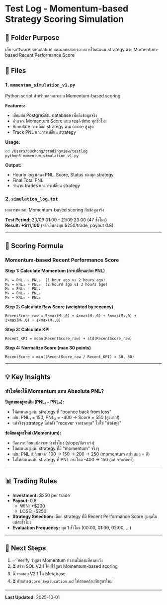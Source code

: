# Test Log - Momentum-based Strategy Scoring Simulation

## 📁 Folder Purpose
เก็บ software simulation และผลทดสอบระบบการให้คะแนน strategy ด้วย Momentum-based Recent Performance Score

## 📄 Files

### 1. `momentum_simulation_v1.py`
Python script สำหรับทดสอบระบบ Momentum-based scoring

**Features:**
- เชื่อมต่อ PostgreSQL database เพื่อดึงข้อมูลจริง
- คำนวณ Momentum Score แบบ real-time ทุกชั่วโมง
- Simulate การเลือก strategy ตาม score สูงสุด
- Track PNL และการเปลี่ยน strategy

**Usage:**
```bash
cd /Users/puchong/tradingview/testlog
python3 momentum_simulation_v1.py
```

**Output:**
- Hourly log แสดง PNL, Score, Status ของทุก strategy
- Final Total PNL
- จำนวน trades และการเปลี่ยน strategy

### 2. `simulation_log.txt`
ผลการทดสอบ Momentum-based scoring กับข้อมูลจริง

**Test Period:** 20/09 01:00 - 21/09 23:00 (47 ชั่วโมง)  
**Result:** **+$11,100** (จากเงินลงทุน $250/trade, payout 0.8)

---

## 🧮 Scoring Formula

### Momentum-based Recent Performance Score

**Step 1: Calculate Momentum (การเปลี่ยนแปลง PNL)**
```
M₁ = PNL₁ - PNL₂  (1 hour ago vs 2 hours ago)
M₂ = PNL₂ - PNL₃  (2 hours ago vs 3 hours ago)
M₃ = PNL₃ - PNL₄
M₄ = PNL₄ - PNL₅
M₅ = PNL₅ - PNL₆
```

**Step 2: Calculate Raw Score (weighted by recency)**
```
RecentScore_raw = 5×max(M₁,0) + 4×max(M₂,0) + 3×max(M₃,0) + 2×max(M₄,0) + 1×max(M₅,0)
```

**Step 3: Calculate KPI**
```
Recent_KPI = mean(RecentScore_raw) + std(RecentScore_raw)
```

**Step 4: Normalize Score (max 30 points)**
```
RecentScore = min((RecentScore_raw / Recent_KPI) × 30, 30)
```

---

## 💡 Key Insights

### ทำไมต้องใช้ Momentum แทน Absolute PNL?

**ปัญหาของสูตรเดิม (PNL₁ - PNL₂):**
- ให้คะแนนสูงกับ strategy ที่ "bounce back from loss"
- เช่น: PNL₁ = 150, PNL₂ = -400 → Score = 550 (สูงมาก!)
- แต่จริงๆ strategy นี้กำลัง "recover จากขาดทุน" ไม่ใช่ "กำลังพุ่ง"

**ข้อดีของสูตรใหม่ (Momentum):**
- วัดการเปลี่ยนแปลงระหว่างชั่วโมง (slope/อัตราเร่ง)
- ให้คะแนนสูงกับ strategy ที่มี "momentum" จริงๆ
- เช่น: PNL เปลี่ยนจาก 100 → 150 → 200 → 250 (momentum สม่ำเสมอ = ดี)
- ไม่ให้คะแนนกับ strategy ที่ PNL กระโดด -400 → 150 (แค่ recover)

---

## 📊 Trading Rules

- **Investment:** $250 per trade
- **Payout:** 0.8
  - WIN: +$200
  - LOSE: -$250
- **Strategy Selection:** เลือก strategy ที่มี Recent Performance Score สูงสุดในแต่ละชั่วโมง
- **Evaluation Frequency:** ทุก 1 ชั่วโมง (00:00, 01:00, 02:00, ...)

---

## 🎯 Next Steps

1. ✅ Verify ว่าสูตร Momentum ทำงานได้ตามที่คาดหวัง
2. ⏳ สร้าง SQL V2.1 โดยใช้สูตร Momentum-based scoring
3. ⏳ ทดสอบ V2.1 ใน Metabase
4. ⏳ อัพเดท `Score Evalucation.md` ให้สอดคล้องกับสูตรใหม่

---

**Last Updated:** 2025-10-01

